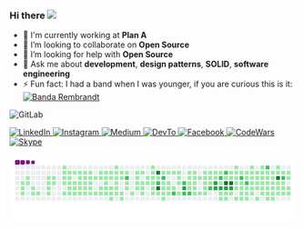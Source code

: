 ### Hi there <img src="https://raw.githubusercontent.com/aemmadi/aemmadi/master/wave.gif" width="30px">

- 🏢 I'm currently working at **Plan A**
- 👯 I’m looking to collaborate on **Open Source**
- 🤔 I’m looking for help with **Open Source**
- 💬 Ask me about **development**, **design patterns**, **SOLID**, **software engineering**
- ⚡️ Fun fact: I had a band when I was younger, if you are curious this is it:  
[![Banda Rembrandt](https://img.shields.io/badge/-Youtube-black?style=flat-square&logo=youtube)](https://www.youtube.com/watch?v=jDHks7OCxkk)


![GitLab](https://github-readme-stats.vercel.app/api?username=EmersonBraun&show_icons=true&theme=dark)

<p >
  <a href="https://www.linkedin.com/in/emerson-braun-051917130/" target="_blank">
    <img src="https://img.shields.io/badge/linkedin-%230077B5.svg?&style=for-the-badge&logo=linkedin&logoColor=white&color=black" alt="LinkedIn"/>
  </a>
  <a href="https://www.instagram.com/emerson.braun/" target="_blank">
    <img src="https://img.shields.io/badge/instagram-%23E4405F.svg?&style=for-the-badge&logo=instagram&logoColor=white&color=black" alt="Instagram"/>
  </a>
  <a href="https://medium.com/@emersonfbraun" target="_blank">
    <img src="https://img.shields.io/badge/medium-%2312100E.svg?&style=for-the-badge&logo=medium&logoColor=white&color=black" alt="Medium"/>
  </a>
  <a href="https://dev.to/emersonbraun" target="_blank">
    <img src="https://img.shields.io/badge/dev.to-0A0A0A?style=for-the-badge&logo=devdotto&logoColor=white" alt="DevTo"/>
  </a>
  <a href="https://www.facebook.com/emerson.braun" target="_blank">
    <img src="https://img.shields.io/badge/facebook-%231877F2.svg?&style=for-the-badge&logo=facebook&logoColor=white&color=black" alt="Facebook"/>
  </a>
  <a href="https://www.codewars.com/users/EmersonBraun" target="_blank">
    <img src="https://img.shields.io/badge/codewars-%231877F2.svg?&style=for-the-badge&logo=codewars&logoColor=white&color=black" alt="CodeWars"/>
  </a>
  <a href="https://join.skype.com/invite/grKGvaSYPx7N" target="_blank">
    <img src="https://img.shields.io/badge/skype-%231877F2.svg?&style=for-the-badge&logo=skype&logoColor=white&color=black" alt="Skype"/>
  </a>
</p>

![snake gif](https://github.com/EmersonBraun/EmersonBraun/blob/output/github-contribution-grid-snake.gif)
